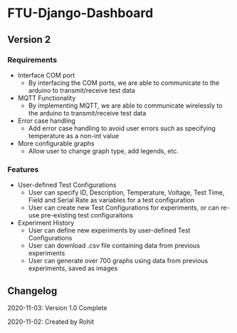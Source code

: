 # FTU-Django-Dashboard
## Version 2
### Requirements
- Interface COM port
  - By interfacing the COM ports, we are able to communicate to the arduino to transmit/receive test data
- MQTT Functionality
  - By implementing MQTT, we are able to communicate wirelessly to the arduino to transmit/receive test data
- Error case handling
  - Add error case handling to avoid user errors such as specifying temperature as a non-int value
- More configurable graphs
  - Allow user to change graph type, add legends, etc.
### Features
- User-defined Test Configurations
  - User can specify ID, Description, Temperature, Voltage, Test Time, Field and Serial Rate as variables for a test configuration
  - User can create new Test Configurations for experiments, or can re-use pre-existing test configuraitons
- Experiment History
  - User can define new experiments by user-defined Test Configurations
  - User can download .csv file containing data from previous experiments
  - User can generate over 700 graphs using data from previous experiments, saved as images


## Changelog
2020-11-03: Version 1.0 Complete

2020-11-02: Created by Rohit
